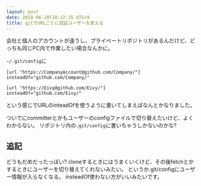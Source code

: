 ```yaml
---
layout: post
date: 2018-06-20T18:22:25 UTC+9
title: gitでURLごとに認証ユーザーを変える
---
```

会社と個人のアカウントが違うし、プライベートリポジトリがあるんだけど、どっちも同じPC内で作業したい場合なんかに。

`~/.git/config`に

```text
[url "https://CompanyAccount@github.com/Company/"]
insteadOf="github.com/Company/"

[url "https://Eivy@github.com/Eivy/"]
insteadOf="github.com/Eivy/"
```

という感じでURLのinteadOfを使うように書いてしまえばなんとかなりました。

ついでにcommitterとかもユーザーのconfigファイルで切り替えたいけど、よくわからない。
リポジトリ内の`.git/config`に書いちゃうしかないのかな?

## 追記

どうもだめだったっぽい?
cloneするときにはうまくいくけど、その後fetchとかするときにユーザーを切り替えてくれないみたい。
というか.git/configにユーザー情報が入らなくなる。
insteadOf使わない方がいいみたいです。
